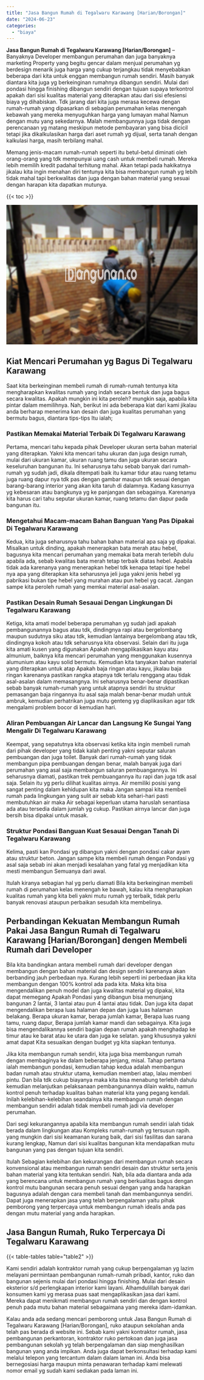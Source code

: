 ```yaml
---
title: "Jasa Bangun Rumah di Tegalwaru Karawang [Harian/Borongan]"
date: "2024-06-23"
categories: 
  - "biaya"
---
```


**Jasa Bangun Rumah di Tegalwaru Karawang \[Harian/Borongan\]** – Banyaknya Developer membangun perumahan dan juga banyaknya marketing Property yang begitu gencar dalam menjual perumahan yg berdesign menarik juga harga yang cukup terjangkau tidak menyebabkan beberapa dari kita untuk enggan membangun rumah sendiri. Masih banyak diantara kita juga yg berkeinginan rumahnya dibangun sendiri. Mulai dari pondasi hingga finishing dibangun sendiri dengan tujuan supaya terkontrol apakah dari sisi kualitas material yang diterapkan atau dari sisi efesiensi biaya yg dihabiskan. Tdk jarang dari kita juga merasa kecewa dengan rumah-rumah yang dipasarkan di sebagian perumahan kelas menengah kebawah yang mereka menyuguhkan harga yang lumayan mahal Namun dengan mutu yang sekedarnya. Malah membangunnya juga tidak dengan perencanaan yg matang meskipun metode pembayaran yang bisa dicicil tetapi jika dikalkulasikan harga dari aset rumah yg dijual, serta tanah dengan kalkulasi harga, masih terbilang mahal.

Memang jenis-macam rumah-rumah seperti itu betul-betul diminati oleh orang-orang yang tdk mempunyai uang cash untuk membeli rumah. Mereka lebih memilih kredit padahal terhitung mahal. Akan tetapi pada hakikatnya jikalau kita ingin menahan diri tentunya kita bisa membangun rumah yg lebih tidak mahal tapi berkwalitas dan juga dengan bahan material yang sesuai dengan harapan kita dapatkan mutunya.

{{< toc >}}

![Jasa Bangun Rumah di Tegalwaru Karawang [Harian/Borongan]](/images/borong-bangunan-15.png)

## Kiat Mencari Perumahan yg Bagus Di Tegalwaru Karawang

Saat kita berkeinginan membeli rumah di rumah-rumah tentunya kita mengharapkan kwalitas rumah yang indah secara bentuk dan juga bagus secara kwalitas. Apakah mungkin ini kita peroleh? mungkin saja, apabila kita pintar dalam memilihnya. Nah, berikut ini ada beberapa kiat dari kami jikalau anda berharap menerima kan desain dan juga kualitas perumahan yang bermutu bagus, diantara tips-tips Itu ialah;

### Pastikan Memakai Material Terbaik Di Tegalwaru Karawang

Pertama, mencari tahu kepada pihak Developer ukuran serta bahan material yang diterapkan. Yakni kita mencari tahu ukuran dan juga design rumah, mulai dari ukuran kamar, ukuran ruang tamu dan juga ukuran secara keseluruhan bangunan itu. Ini seharusnya tahu sebab banyak dari rumah-rumah yg sudah jadi, dikala ditempati baik itu kamar tidur atau ruang tetamu juga ruang dapur nya tdk pas dengan gambar maupun tdk sesuai dengan barang-barang interior yang akan kita taruh di dalamnya. Kadang kasurnya yg kebesaran atau bangkunya yg ke panjangan dan sebagainya. Karenanya kita harus cari tahu seputar ukuran kamar, ruang tetamu dan dapur pada bangunan itu.

### Mengetahui Macam-macam Bahan Banguan Yang Pas Dipakai Di Tegalwaru Karawang

Kedua, kita juga seharusnya tahu bahan bahan material apa saja yg dipakai. Misalkan untuk dinding, apakah menerapkan bata merah atau hebel, bagusnya kita mencari perumahan yang memakai bata merah terlebih dulu apabila ada, sebab kwalitas bata merah tetap terbaik diatas hebel. Apabila tidak ada karenanya yang menerapkan hebel tdk kenapa tetapi tipe hebel nya apa yang diterapkan kita seharusnya jeli juga yakni jenis hebel yg pabrikasi bukan tipe hebel yang murahan atau pun hebel yg cacat. Jangan sampe kita peroleh rumah yang memkai material asal-asalan.

### Pastikan Desain Rumah Sesauai Dengan Lingkungan Di Tegalwaru Karawang

Ketiga, kita amati model beberapa perumahan yg sudah jadi apakah pembangunannya bagus atau tdk, dindingnya rapi atau bergelombang maupun sudutnya siku atau tdk, kemudian lantainya bergelombang atau tdk, dindingnya kokoh atau tdk seharusnya kita observasi. Selain dari itu juga kita amati kusen yang digunakan Apakah mengaplikasikan kayu atau almunium, baiknya kita mencari perumahan yang menggunakan kusennya alumunium atau kayu solid bermutu. Kemudian kita tanyakan bahan material yang diterapkan untuk atap Apakah baja ringan atau kayu, jikalau baja ringan karenanya pastikan rangka atapnya tdk terlalu renggang atau tidak asal-asalan dalam memasangnya. Ini seharusnya benar-benar dipastikan sebab banyak rumah-rumah yang untuk atapnya sendiri itu struktur pemasangan baja ringannya itu asal saja malah benar-benar mudah untuk ambruk, kemudian perhatrikan juga mutu genteng yg diaplikasikan agar tdk mengalami problem bocor di kemudian hari.

### Aliran Pembuangan Air Lancar dan Langsung Ke Sungai Yang Mengalir Di Tegalwaru Karawang

Keempat, yang sepatutnya kita observasi ketika kita ingin membeli rumah dari pihak developer yang tidak kalah penting yakni seputar saluran pembuangan dan juga toilet. Banyak dari rumah-rumah yang tidak membangun pipa pembuangan dengan benar, malah banyak juga dari perumahan yang asal saja membangun saluran pembuangannya. Ini seharusnya diamati, pastikan trek pembuangannya itu rapi dan juga tdk asal saja. Selain itu yg perlu dilihat kualitas airnya. Air memiliki posisi yang sangat penting dalam kehidupan kita maka Jangan sampai kita membeli rumah pada lingkungan yang sulit air sebab kita sehari-hari pasti membutuhkan air maka Air sebagai keperluan utama haruslah senantiasa ada atau tersedia dalam jumlah yg cukup. Pastikan airnya lancar dan juga bersih bisa dipakai untuk masak.

### Struktur Pondasi Banguan Kuat Sesauai Dengan Tanah Di Tegalwaru Karawang

Kelima, pasti kan Pondasi yg dibangun yakni dengan pondasi cakar ayam atau struktur beton. Jangan sampe kita membeli rumah dengan Pondasi yg asal saja sebab ini akan menjadi kesalahan yang fatal yg menjadikan kita mesti membangun Semuanya dari awal.

Itulah kiranya sebagian hal yg perlu diamati Bila kita berkeinginan membeli rumah di perumahan kelas menengah ke bawah, kalau kita mengharapkan kualitas rumah yang kita beli yakni mutu rumah yg terbaik, tidak perlu banyak renovasi ataupun perbaikan sesudah kita membelinya.

## Perbandingan Kekuatan Membangun Rumah Pakai Jasa Bangun Rumah di Tegalwaru Karawang \[Harian/Borongan\] dengen Membeli Rumah dari Developer

Bila kita bandingkan antara membeli rumah dari developer dengan membangun dengan bahan material dan design sendiri karenanya akan berbanding jauh perbedaan nya. Kurang lebih seperti ini perbedaan jika kita membangun dengan 100% kontrol ada pada kita. Maka kita bisa mengendalikan penuh model dan juga kwalitas material yg dipakai, kita dapat memegang Apakah Pondasi yang dibangun bisa menunjang bangunan 2 lantai, 3 lantai atau pun 4 lantai atau tidak. Dan juga kita dapat mengendalikan berapa luas halaman depan dan juga luas halaman belakang. Berapa ukuran kamar, berapa jumlah kamar, Berapa luas ruang tamu, ruang dapur, Berapa jumlah kamar mandi dan sebagainya. Kita juga bisa mengendalikannya sendiri bagian depan rumah apakah menghadap ke timur atau ke barat atau ke utara dan juga ke selatan. yang khususnya yakni amat dapat Kita sesuaikan dengan budget yg kita siapkan tentunya.

Jika kita membangun rumah sendiri, kita juga bisa membangun rumah dengan membaginya ke dalam beberapa jenjang, misal. Tahap pertama ialah membangun pondasi, kemudian tahap kedua adalah membangun badan rumah atau struktur utama, kemudian memberi atap, lalau memberi pintu. Dan bila tdk cukup biayanya maka kita bisa menabung terlebih dahulu kemudian melanjutkan pelaksanaan pembangunannya dilain waktu, namun kontrol penuh terhadap kualitas bahan material kita yang pegang kendali. Inilah kelebihan-kelebihan seandainya kita membangun rumah dengan membangun sendiri adalah tidak membeli rumah jadi via developer perumahan.

Dari segi kekurangannya apabila kita membangun rumah sendiri ialah tidak berada dalam lingkungan atau Kompleks rumah-rumah yg tersusun rapih. yang mungkin dari sisi keamanan kurang baik, dari sisi fasilitas dan sarana kurang lengkap, Namun dari sisi kualitas bangunan kita mendapatkan mutu bangunan yang pas dengan tujuan kita sendiri.

Itulah Sebagian kelebihan dan kekurangan dari membangun rumah secara konvensional atau membangun rumah sendiri desain dan struktur serta jenis bahan material yang kita tentukan sendiri. Nah, bila ada diantara anda ada yang berencana untuk membangun rumah yang berkualitas bagus dengan kontrol mutu bangunan secara penuh sesuai dengan yang anda harapkan bagusnya adalah dengan cara membeli tanah dan membangunnya sendiri. Dapat juga menerapkan jasa yang telah berpengalaman yaitu pihak pemborong yang terpercaya untuk membangun rumah idealis anda pas dengan mutu material yang anda harapkan.

## Jasa Bangun Rumah, Ruko Terpercaya Di Tegalwaru Karawang

{{< table-tables table="table2" >}}

Kami sendiri adalah kontraktor rumah yang cukup berpengalaman yg lazim melayani permintaan pembangunan rumah-rumah pribadi, kantor, ruko dan bangunan sejenis mulai dari pondasi hingga finishing. Mulai dari desain eksterior s/d perlengkapan interior kami layani. Alhamdulillah banyak dari konsumen kami yg merasa puas saat mengaplikasikan jasa dari kami. Mereka dapat menikmati membangun rumah sendiri dan dengan kontrol penuh pada mutu bahan material sebagaimana yang mereka idam-idamkan.

Kalau anda ada sedang mencari pemborong untuk Jasa Bangun Rumah di Tegalwaru Karawang \[Harian/Borongan\], ruko ataupun sekolahan anda telah pas berada di website ini. Sebab kami yakni kontraktor rumah, jasa pembangunan perkantoran, kontraktor ruko pertokoan dan juga jasa pembangunan sekolah yg telah berpengalaman dan siap menghasilkan bangunan yang anda impikan. Anda juga dapat berkonsultasi terhadap kami melalui telepon yang tercantum dalam dalam laman ini. Anda bisa bernegosiasi harga maupun minta penawaran terhadap kami melewati nomor email yg sudah kami sediakan pada laman ini.
